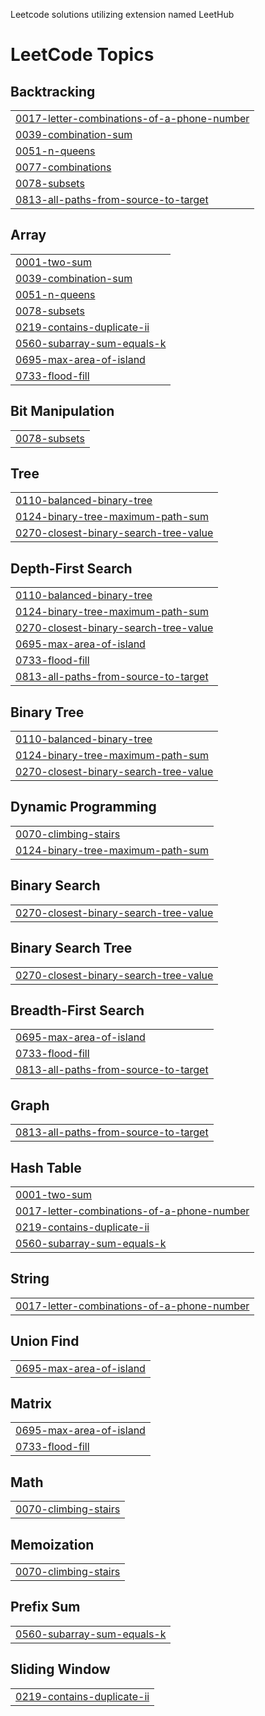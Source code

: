 Leetcode solutions utilizing extension named LeetHub

<!---LeetCode Topics Start-->
# LeetCode Topics
## Backtracking
|  |
| ------- |
| [0017-letter-combinations-of-a-phone-number](https://github.com/johnkimo5/leetcode-solutions/tree/master/0017-letter-combinations-of-a-phone-number) |
| [0039-combination-sum](https://github.com/johnkimo5/leetcode-solutions/tree/master/0039-combination-sum) |
| [0051-n-queens](https://github.com/johnkimo5/leetcode-solutions/tree/master/0051-n-queens) |
| [0077-combinations](https://github.com/johnkimo5/leetcode-solutions/tree/master/0077-combinations) |
| [0078-subsets](https://github.com/johnkimo5/leetcode-solutions/tree/master/0078-subsets) |
| [0813-all-paths-from-source-to-target](https://github.com/johnkimo5/leetcode-solutions/tree/master/0813-all-paths-from-source-to-target) |
## Array
|  |
| ------- |
| [0001-two-sum](https://github.com/johnkimo5/leetcode-solutions/tree/master/0001-two-sum) |
| [0039-combination-sum](https://github.com/johnkimo5/leetcode-solutions/tree/master/0039-combination-sum) |
| [0051-n-queens](https://github.com/johnkimo5/leetcode-solutions/tree/master/0051-n-queens) |
| [0078-subsets](https://github.com/johnkimo5/leetcode-solutions/tree/master/0078-subsets) |
| [0219-contains-duplicate-ii](https://github.com/johnkimo5/leetcode-solutions/tree/master/0219-contains-duplicate-ii) |
| [0560-subarray-sum-equals-k](https://github.com/johnkimo5/leetcode-solutions/tree/master/0560-subarray-sum-equals-k) |
| [0695-max-area-of-island](https://github.com/johnkimo5/leetcode-solutions/tree/master/0695-max-area-of-island) |
| [0733-flood-fill](https://github.com/johnkimo5/leetcode-solutions/tree/master/0733-flood-fill) |
## Bit Manipulation
|  |
| ------- |
| [0078-subsets](https://github.com/johnkimo5/leetcode-solutions/tree/master/0078-subsets) |
## Tree
|  |
| ------- |
| [0110-balanced-binary-tree](https://github.com/johnkimo5/leetcode-solutions/tree/master/0110-balanced-binary-tree) |
| [0124-binary-tree-maximum-path-sum](https://github.com/johnkimo5/leetcode-solutions/tree/master/0124-binary-tree-maximum-path-sum) |
| [0270-closest-binary-search-tree-value](https://github.com/johnkimo5/leetcode-solutions/tree/master/0270-closest-binary-search-tree-value) |
## Depth-First Search
|  |
| ------- |
| [0110-balanced-binary-tree](https://github.com/johnkimo5/leetcode-solutions/tree/master/0110-balanced-binary-tree) |
| [0124-binary-tree-maximum-path-sum](https://github.com/johnkimo5/leetcode-solutions/tree/master/0124-binary-tree-maximum-path-sum) |
| [0270-closest-binary-search-tree-value](https://github.com/johnkimo5/leetcode-solutions/tree/master/0270-closest-binary-search-tree-value) |
| [0695-max-area-of-island](https://github.com/johnkimo5/leetcode-solutions/tree/master/0695-max-area-of-island) |
| [0733-flood-fill](https://github.com/johnkimo5/leetcode-solutions/tree/master/0733-flood-fill) |
| [0813-all-paths-from-source-to-target](https://github.com/johnkimo5/leetcode-solutions/tree/master/0813-all-paths-from-source-to-target) |
## Binary Tree
|  |
| ------- |
| [0110-balanced-binary-tree](https://github.com/johnkimo5/leetcode-solutions/tree/master/0110-balanced-binary-tree) |
| [0124-binary-tree-maximum-path-sum](https://github.com/johnkimo5/leetcode-solutions/tree/master/0124-binary-tree-maximum-path-sum) |
| [0270-closest-binary-search-tree-value](https://github.com/johnkimo5/leetcode-solutions/tree/master/0270-closest-binary-search-tree-value) |
## Dynamic Programming
|  |
| ------- |
| [0070-climbing-stairs](https://github.com/johnkimo5/leetcode-solutions/tree/master/0070-climbing-stairs) |
| [0124-binary-tree-maximum-path-sum](https://github.com/johnkimo5/leetcode-solutions/tree/master/0124-binary-tree-maximum-path-sum) |
## Binary Search
|  |
| ------- |
| [0270-closest-binary-search-tree-value](https://github.com/johnkimo5/leetcode-solutions/tree/master/0270-closest-binary-search-tree-value) |
## Binary Search Tree
|  |
| ------- |
| [0270-closest-binary-search-tree-value](https://github.com/johnkimo5/leetcode-solutions/tree/master/0270-closest-binary-search-tree-value) |
## Breadth-First Search
|  |
| ------- |
| [0695-max-area-of-island](https://github.com/johnkimo5/leetcode-solutions/tree/master/0695-max-area-of-island) |
| [0733-flood-fill](https://github.com/johnkimo5/leetcode-solutions/tree/master/0733-flood-fill) |
| [0813-all-paths-from-source-to-target](https://github.com/johnkimo5/leetcode-solutions/tree/master/0813-all-paths-from-source-to-target) |
## Graph
|  |
| ------- |
| [0813-all-paths-from-source-to-target](https://github.com/johnkimo5/leetcode-solutions/tree/master/0813-all-paths-from-source-to-target) |
## Hash Table
|  |
| ------- |
| [0001-two-sum](https://github.com/johnkimo5/leetcode-solutions/tree/master/0001-two-sum) |
| [0017-letter-combinations-of-a-phone-number](https://github.com/johnkimo5/leetcode-solutions/tree/master/0017-letter-combinations-of-a-phone-number) |
| [0219-contains-duplicate-ii](https://github.com/johnkimo5/leetcode-solutions/tree/master/0219-contains-duplicate-ii) |
| [0560-subarray-sum-equals-k](https://github.com/johnkimo5/leetcode-solutions/tree/master/0560-subarray-sum-equals-k) |
## String
|  |
| ------- |
| [0017-letter-combinations-of-a-phone-number](https://github.com/johnkimo5/leetcode-solutions/tree/master/0017-letter-combinations-of-a-phone-number) |
## Union Find
|  |
| ------- |
| [0695-max-area-of-island](https://github.com/johnkimo5/leetcode-solutions/tree/master/0695-max-area-of-island) |
## Matrix
|  |
| ------- |
| [0695-max-area-of-island](https://github.com/johnkimo5/leetcode-solutions/tree/master/0695-max-area-of-island) |
| [0733-flood-fill](https://github.com/johnkimo5/leetcode-solutions/tree/master/0733-flood-fill) |
## Math
|  |
| ------- |
| [0070-climbing-stairs](https://github.com/johnkimo5/leetcode-solutions/tree/master/0070-climbing-stairs) |
## Memoization
|  |
| ------- |
| [0070-climbing-stairs](https://github.com/johnkimo5/leetcode-solutions/tree/master/0070-climbing-stairs) |
## Prefix Sum
|  |
| ------- |
| [0560-subarray-sum-equals-k](https://github.com/johnkimo5/leetcode-solutions/tree/master/0560-subarray-sum-equals-k) |
## Sliding Window
|  |
| ------- |
| [0219-contains-duplicate-ii](https://github.com/johnkimo5/leetcode-solutions/tree/master/0219-contains-duplicate-ii) |
<!---LeetCode Topics End-->